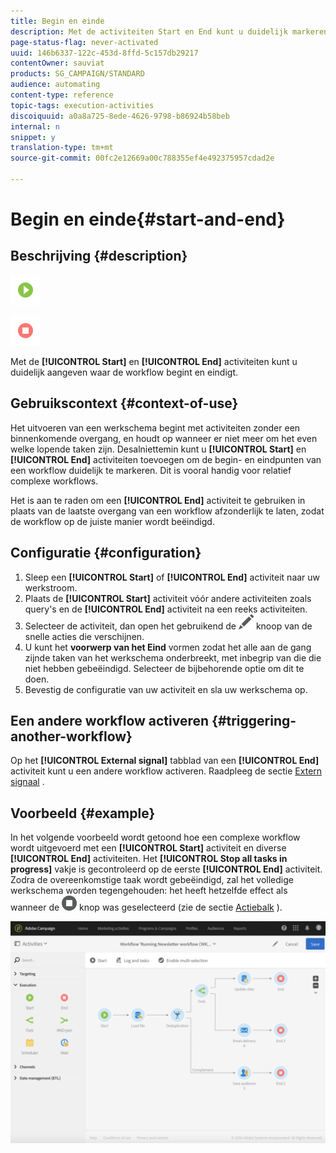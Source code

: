 ```yaml
---
title: Begin en einde
description: Met de activiteiten Start en End kunt u duidelijk markeren waar uw workflow begint en eindigt.
page-status-flag: never-activated
uuid: 146b6337-122c-453d-8ffd-5c157db29217
contentOwner: sauviat
products: SG_CAMPAIGN/STANDARD
audience: automating
content-type: reference
topic-tags: execution-activities
discoiquuid: a0a8a725-8ede-4626-9798-b86924b58beb
internal: n
snippet: y
translation-type: tm+mt
source-git-commit: 00fc2e12669a00c788355ef4e492375957cdad2e

---
```



# Begin en einde{#start-and-end}

## Beschrijving {#description}

![](assets/start.png)

![](assets/end.png)

Met de **[!UICONTROL Start]** en **[!UICONTROL End]** activiteiten kunt u duidelijk aangeven waar de workflow begint en eindigt.

## Gebruikscontext {#context-of-use}

Het uitvoeren van een werkschema begint met activiteiten zonder een binnenkomende overgang, en houdt op wanneer er niet meer om het even welke lopende taken zijn. Desalniettemin kunt u **[!UICONTROL Start]** en **[!UICONTROL End]** activiteiten toevoegen om de begin- en eindpunten van een workflow duidelijk te markeren. Dit is vooral handig voor relatief complexe workflows.

Het is aan te raden om een **[!UICONTROL End]** activiteit te gebruiken in plaats van de laatste overgang van een workflow afzonderlijk te laten, zodat de workflow op de juiste manier wordt beëindigd.

## Configuratie {#configuration}

1. Sleep een **[!UICONTROL Start]** of **[!UICONTROL End]** activiteit naar uw werkstroom.
1. Plaats de **[!UICONTROL Start]** activiteit vóór andere activiteiten zoals query&#39;s en de **[!UICONTROL End]** activiteit na een reeks activiteiten.
1. Selecteer de activiteit, dan open het gebruikend de ![](assets/edit_darkgrey-24px.png) knoop van de snelle acties die verschijnen.
1. U kunt het **voorwerp van het Eind** vormen zodat het alle aan de gang zijnde taken van het werkschema onderbreekt, met inbegrip van die die niet hebben gebeëindigd. Selecteer de bijbehorende optie om dit te doen.
1. Bevestig de configuratie van uw activiteit en sla uw werkschema op.

## Een andere workflow activeren {#triggering-another-workflow}

Op het **[!UICONTROL External signal]** tabblad van een **[!UICONTROL End]** activiteit kunt u een andere workflow activeren. Raadpleeg de sectie [Extern signaal](../../automating/using/external-signal.md) .

## Voorbeeld {#example}

In het volgende voorbeeld wordt getoond hoe een complexe workflow wordt uitgevoerd met een **[!UICONTROL Start]** activiteit en diverse **[!UICONTROL End]** activiteiten. Het **[!UICONTROL Stop all tasks in progress]** vakje is gecontroleerd op de eerste **[!UICONTROL End]** activiteit. Zodra de overeenkomstige taak wordt gebeëindigd, zal het volledige werkschema worden tegengehouden: het heeft hetzelfde effect als wanneer de ![](assets/stop_darkgrey-24px.png) knop was geselecteerd (zie de sectie [Actiebalk](../../automating/using/workflow-interface.md#action-bar) ).

![](assets/wkf_start_end_example.png)

